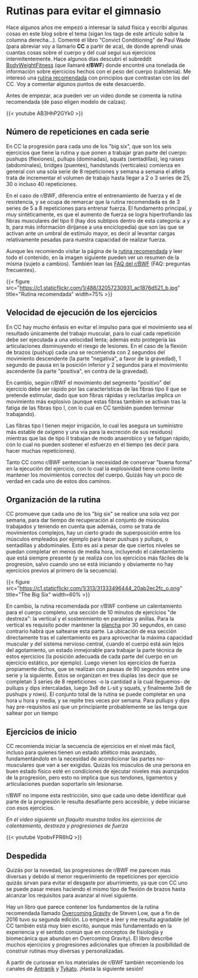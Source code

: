 # Rutinas para evitar el gimnasio


Hace algunos años me empezó a interesar la salud física y escribí algunas cosas
en este blog sobre el tema (sigan los tags de este artículo sobre la columna
derecha\...). Comenté el libro \"Convict Conditioning\" de Paul Wade (para
abreviar voy a llamarlo **CC** a partir de aca), de donde aprendí unas cuantas cosas
sobre el cuerpo y del cual seguí sus ejercicios intermitentemente. Hace algunos
días descubrí el subreddit
[BodyWeightFitness](https://www.reddit.com/r/bodyweightfitness) (que llamaré
**r/BWF**) donde encontré una tonelada de información sobre ejercicios hechos
con el peso del cuerpo (calistenia). Me interesó una [rutina
recomendada](https://www.reddit.com/r/bodyweightfitness/wiki/kb/recommended_routine)
con principios que contrastan con los del CC. Voy a comentar algunos puntos de
este desacuerdo.

Antes de empezar, aca pueden ver un video donde se comenta la rutina
recomendada (de paso eligen modelo de calzas).

{{< youtube AB3HhP2GYk0 >}}

## Número de repeticiones en cada serie

En CC la progresión para cada uno de los \"big six\", que son los seis
ejercicios que tiene la rutina y que ponen a trabajar gran parte del
cuerpo: pushups (flexiones), pullups (dominadas), squats (sentadillas),
leg raises (abdominales), bridges (puentes), handstands (verticales)
comienza en general con una sola serie de 8 repeticiones y semana a
semana el atleta trata de incrementar el volumen de trabajo hasta llegar
a 2 o 3 series de 25, 30 o incluso 40 repeticiones.

En el caso de r/BWF, diferencia entre el entrenamiento de fuerza y el de
resistencia, y se ocupa de remarcar que la rutina recomendada es de 3
series de 5 a 8 repeticiones para entrenar fuerza. El fundamento
principal, y muy sintéticamente, es que el aumento de fuerza se logra
hipertrofiando las fibras musculares del tipo II (hay dos subtipos
dentro de esta categoría: a y b, para más información diríjanse a una
enciclopedia) que son las que se activan ante un umbral de estímulo
mayor, es decir al levantar cargas relativamente pesadas para nuestra
capacidad de realizar fuerza.

Aunque les recomiendo visitar la página de la [rutina
recomendada](https://www.reddit.com/r/bodyweightfitness/wiki/kb/recommended_routine)
y leer todo el contenido, en la imagen siguiente pueden ver un resumen
de la misma (sujeto a cambios). También lean las [FAQ del
r/BWF](https://www.reddit.com/r/bodyweightfitness/wiki/faq) (FAQ:
preguntas frecuentes).

{{< figure src="https://c1.staticflickr.com/1/488/32057230931_ac1876d521_b.jpg" title="Rutina recomendada" width=75% >}}

## Velocidad de ejecución de los ejercicios

En CC hay mucho énfasis en evitar el impulso para que el movimiento sea
el resultado únicamente del trabajo muscular, para lo cual cada
repetición debe ser ejecutada a una velocidad lenta; además esto
protegería las articulaciones disminuyendo el riesgo de lesiones. En el
caso de la flexión de brazos (pushup) cada una se recomienda con 2
segundos del movimiento descendente (la parte \"negativa\", a favor de
la gravedad), 1 segundo de pausa en la posición inferior y 2 segundos
para el movimiento ascendente (la parte \"positiva\", en contra de la
gravedad).

En cambio, según r/BWF el movimiento del segmento \"positivo\" del
ejercicio debe ser rápido por las características de las fibras tipo II
que se pretende estimular, dado que son fibras rápidas y reclutarlas
implica un movimiento más explosivo (aunque estas fibras también se
activan tras la fatiga de las fibras tipo I, con lo cual en CC también
pueden terminar trabajando).

Las fibras tipo I tienen mejor irrigación, lo cual les asegura un
suministro más estable de oxígeno y una via para la excreción de sus
residuos) mientras que las de tipo II trabajan de modo anaerobico y se
fatigan rápido, con lo cual no pueden sostener el esfuerzo en el tiempo
(es decir para hacer muchas repeticiones).

Tanto CC como r/BWF sentencian la necesidad de conservar \"buena forma\"
en la ejecución del ejercicio, con lo cual la explosividad tiene como
límite mantener los movimientos correctos del cuerpo. Quizás hay un poco
de verdad en cada uno de estos dos caminos.

## Organización de la rutina

CC promueve que cada uno de los \"big six\" se realice una sola vez por
semana, para dar tiempo de recuperación al conjunto de músculos
trabajados y teniendo en cuenta que además, como se trata de movimientos
complejos, hay un cierto grado de superposición entre los músculos
empleados por ejemplo para hacer pushups y pullups, o sentadillas y
abdominales. Esto es así a pesar de que ciertos niveles se puedan
completar en menos de media hora, incluyendo el calentamiento que está
siempre presente (y se realiza con los ejercicios más fáciles de la
progresión, salvo cuando uno se está iniciando y obviamente no hay
ejercicios previos al primero de la secuencia).

{{< figure src="https://c1.staticflickr.com/1/313/31333496444_20ab2ec2fc_o.png" title="The Big Six" width=60% >}}

En cambio, la rutina recomendada por r/BWF contiene un calentamiento
para el cuerpo completo, una sección de 10 minutos de ejercicios \"de
destreza\": la vertical y el sostenimiento en paralelas y anillas. Para
la vertical es requisito poder mantener la
[plancha](https://www.quora.com/What-is-the-difference-between-Elbow-Plank-and-Full-Plank)
por 30 segundos, en caso contrario habrá que saltearse esta parte. La
ubicación de esa sección directamente tras el calentamiento es para
aprovechar la máxima capacidad muscular y del sistema nervioso central,
cuando el cuerpo está aún lejos del agotamiento, un estado inmejorable
para trabajar la parte técnica de estos ejercicios (la posición adecuada
de cada parte del cuerpo en un ejercicio estático, por ejemplo). Luego
vienen los ejercicios de fuerza propiamente dichos, que se realizan con
pausas de 90 segundos entre una serie y la siguiente. Éstos se organizan
en tres duplas (es decir que se completan 3 series de 8 repeticiones -o
la cantidad a la cual lleguemos- de pullups y dips intercaladas, luego
3x8 de L-sit y squats, y finalmente 3x8 de pushups y rows). El conjunto
total de la rutina se puede completar en una hora u hora y media, y se
repite tres veces por semana. Para pullups y dips hay pre-requisitos así
que un principiante probablemente se las tenga que saltear por un tiempo

## Ejercicios de inicio

CC recomienda iniciar la secuencia de ejercicios en el nivel más fácil,
incluso para quienes tienen un estado atlético más avanzado,
fundamentándolo en la necesidad de acondicionar las partes no-musculares
que van a ser exigidas. Quizás los músculos de una persona en buen
estado físico esté en condiciones de ejecutar niveles más avanzados de
la progresión, pero esto no implica que sus tendones, ligamentos y
articulaciones puedan soportarlo sin lesionarse.

r/BWF no impone esta restricción, sino que cada uno debe identificar qué
parte de la progresión le resulta desafiante pero accesible, y debe
iniciarse con esos ejercicios.

*En el video siguiente un flaquito muestra todos los ejercicios de
calentamiento, destreza y progresiones de fuerza*

{{< youtube VpobvFPR6hQ >}}

## Despedida

Quizás por la novedad, las progresiones de r/BWF me parecen más diversas
y debido al menor requerimiento de repeticiones por ejercicio quizás
sirvan para evitar el desgaste por aburrimiento, ya que con CC uno se
puede pasar meses haciendo el mismo tipo de flexión de brazos hasta
alcanzar los requisitos para avanzar al nivel siguiente.

Hay un libro que parece contener los fundamentos de la rutina
recomendada llamado [Overcoming
Gravity](https://www.goodreads.com/book/show/13186972-overcoming-gravity)
de Steven Low, que a fin de 2016 tuvo su segunda edición. Lo empecé a
leer y me resulta agradable (el CC también está muy bien escrito, aunque
más fundamentado en la experiencia y el sentido común que en conceptos
de fisiología y biomecánica que abundan en Overcoming Gravity). El libro
describe muchos ejercicios y progresiones adicionales que ofrecen la
posibilidad de construir rutinas muy diversas y personalizadas.

A partir de curiosear en los materiales de r/BWF también recomiendo los
canales de [Antranik](https://www.youtube.com/user/AntranikDotOrg) y
[Tykato](https://www.youtube.com/channel/UC-7E1nG01ymuypsBm5E6aNg).
¡Hasta la siguiente sesión!

